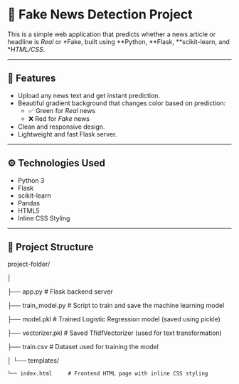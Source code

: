 # 📰 Fake News Detection Project

This is a simple web application that predicts whether a news article or headline is *Real* or *Fake, built using **Python, **Flask, **scikit-learn, and **HTML/CSS*.

---
## 📌 Features
- Upload any news text and get instant prediction.
- Beautiful gradient background that changes color based on prediction:
  - ✅ Green for *Real* news
  - ❌ Red for *Fake* news
- Clean and responsive design.
- Lightweight and fast Flask server.
---
## ⚙ Technologies Used

- Python 3
- Flask
- scikit-learn
- Pandas
- HTML5
- Inline CSS Styling
---
## 📂 Project Structure

project-folder/

│

├── app.py             # Flask backend server

├── train_model.py     # Script to train and save the machine learning model

├── model.pkl          # Trained Logistic Regression model (saved using pickle)

├── vectorizer.pkl     # Saved TfidfVectorizer (used for text transformation)

├── train.csv          # Dataset used for training the model

│
└── templates/

    └── index.html     # Frontend HTML page with inline CSS styling
